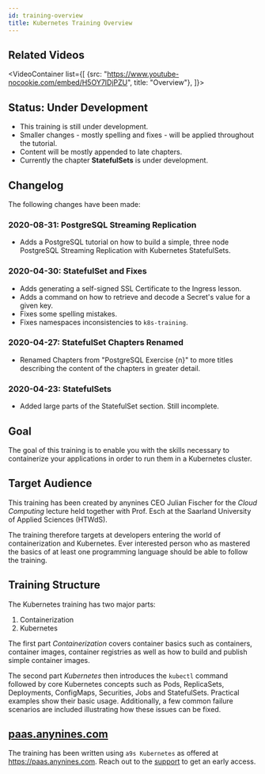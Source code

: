 ```yaml
---
id: training-overview
title: Kubernetes Training Overview
---
```


## Related Videos
<VideoContainer
list={[
{src: "https://www.youtube-nocookie.com/embed/H5OY7IDjPZU", title: "Overview"},
]}></VideoContainer>

## Status: Under Development

* This training is still under development.
* Smaller changes - mostly spelling and fixes - will be applied throughout the tutorial.
* Content will be mostly appended to late chapters.
* Currently the chapter **StatefulSets** is under development.

## Changelog

The following changes have been made:

### 2020-08-31: PostgreSQL Streaming Replication

* Adds a PostgreSQL tutorial on how to build a simple, three node PostgreSQL Streaming Replication with Kubernetes StatefulSets.

### 2020-04-30: StatefulSet and Fixes

* Adds generating a self-signed SSL Certificate to the Ingress lesson.
* Adds a command on how to retrieve and decode a Secret's value for a given key.
* Fixes some spelling mistakes.
* Fixes namespaces inconsistencies to `k8s-training`.

### 2020-04-27: StatefulSet Chapters Renamed

* Renamed Chapters from "PostgreSQL Exercise {n}" to more titles describing the content of the chapters in greater detail.

### 2020-04-23: StatefulSets

* Added large parts of the StatefulSet section. Still incomplete.


## Goal

The goal of this training is to enable you with the skills necessary to containerize your applications in order to run them in a Kubernetes cluster.

## Target Audience

This training has been created by anynines CEO Julian Fischer for the *Cloud Computing* lecture held together with Prof. Esch at the Saarland University of Applied Sciences (HTWdS).

The training therefore targets at developers entering the world of containerization and Kubernetes. Ever interested person who as mastered the basics of at least one programming language should be able to follow the training.

## Training Structure

The Kubernetes training has two major parts:

1. Containerization
2. Kubernetes

The first part *Containerization* covers container basics such as containers, container images, container registries as well as how to build and publish simple container images.

The second part *Kubernetes* then introduces the `kubectl` command followed by core Kubernetes concepts such as Pods, ReplicaSets, Deployments, ConfigMaps, Securities, Jobs and StatefulSets. Practical examples show their basic usage. Additionally, a few common failure scenarios are included illustrating how these issues can be fixed.

## [paas.anynines.com](https://paas.anynines.com)

The training has been written using `a9s Kubernetes` as offered at https://paas.anynines.com. Reach out to the [support](mailto:support@anynines.com) to get an early access.
